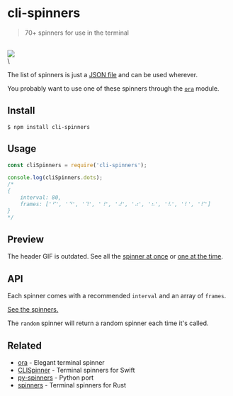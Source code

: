 # cli-spinners

> 70+ spinners for use in the terminal

\
![](screenshot.svg)\
\


The list of spinners is just a [JSON file](spinners.json) and can be used wherever.

You probably want to use one of these spinners through the [`ora`](https://github.com/sindresorhus/ora) module.

## Install

```
$ npm install cli-spinners
```

## Usage

```js
const cliSpinners = require('cli-spinners');

console.log(cliSpinners.dots);
/*
{
	interval: 80,
	frames: ['⠋', '⠙', '⠹', '⠸', '⠼', '⠴', '⠦', '⠧', '⠇', '⠏']
}
*/
```

## Preview

The header GIF is outdated. See all the [spinner at once](https://jsfiddle.net/sindresorhus/2eLtsbey/embedded/result/) or [one at the time](https://asciinema.org/a/95348?size=big).

## API

Each spinner comes with a recommended `interval` and an array of `frames`.

[See the spinners.](spinners.json)

The `random` spinner will return a random spinner each time it's called.

## Related

* [ora](https://github.com/sindresorhus/ora) - Elegant terminal spinner
* [CLISpinner](https://github.com/kiliankoe/CLISpinner) - Terminal spinners for Swift
* [py-spinners](https://github.com/ManrajGrover/py-spinners) - Python port
* [spinners](https://github.com/FGRibreau/spinners) - Terminal spinners for Rust

